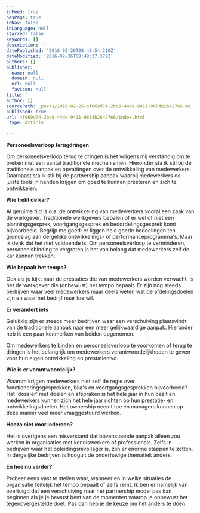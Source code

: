 ```yaml
---
inFeed: true
hasPage: true
inNav: false
inLanguage: null
starred: false
keywords: []
description: ''
datePublished: '2016-02-26T08:48:54.210Z'
dateModified: '2016-02-26T08:48:37.379Z'
authors: []
publisher:
  name: null
  domain: null
  url: null
  favicon: null
title: ''
author: []
sourcePath: _posts/2016-02-26-4f069d74-2bc9-44de-9411-9654b2642766.md
published: true
url: 4f069d74-2bc9-44de-9411-9654b2642766/index.html
_type: Article

---
```

**Personeelsverloop terugdringen**

Om personeelsverloop terug te dringen is het volgens mij verstandig om te breken met een aantal traditionele mechanismen. Hieronder sta ik stil bij de traditionele aanpak en opvattingen over de ontwikkeling van medewerkers. Daarnaast sta ik stil bij de partnership aanpak waarbij medewerkers de juiste tools in handen krijgen om goed te kunnen presteren en zich te ontwikkelen.

**Wie trekt de kar?**

Al geruime tijd is o.a. de ontwikkeling van medewerkers vooral een zaak van de werkgever. Traditionele werkgevers bepalen of er wel of niet een planningsgesprek, voortgangsgesprek en beoordelingsgesprek komt bijvoorbeeld. Begrijp me goed: er liggen hele goede bedoelingen ten grondslag aan dergelijke ontwikkelings- of performanceprogramma's. Maar ik denk dat het niet voldoende is. Om personeelsverloop te verminderen, personeelsbinding te vergroten is het van belang dat medewerkers zelf de kar kunnen trekken.

**Wie bepaalt het tempo?**

Ook als je kijkt naar de prestaties die van medewerkers worden verwacht, is het de werkgever die (onbewust) het tempo bepaalt. Er zijn nog steeds bedrijven waar veel medewerkers maar deels weten wat de afdelingsdoelen zijn en waar het bedrijf naar toe wil.

**Er verandert iets**

Gelukkig zijn er steeds meer bedrijven waar een verschuiving plaatsvindt van de traditionele aanpak naar een meer gelijkwaardige aanpak. Hieronder heb ik een paar kenmerken van beiden opgenomen.

Om medewerkers te binden en personeelsverloop te voorkomen of terug te dringen is het belangrijk om medewerkers verantwoordelijkheden te geven voor hun eigen ontwikkeling en prestatienivo.

**Wie is er verantwoordelijk?**

Waarom krijgen medewerkers niet zelf de regie over functioneringsgesprekken, bila's en voortgangsgesprekken bijvoorbeeld? Het 'dossier' met doelen en afspraken is het hele jaar in hun bezit en medewerkers kunnen zich het hele jaar richten op hun prestatie- en ontwikkelingsdoelen. Het ownership neemt toe en managers kunnen op deze manier veel meer vraaggestuurd werken.

**Hoezo niet voor iedereen?**

Het is overigens een misverstand dat bovenstaande aanpak alleen zou werken in organisaties met kenniswerkers of professionals. Zelfs in bedrijven waar het opleidingsnivo lager is, zijn er enorme stappen te zetten. In dergelijke bedrijven is hooguit de onderhavige thematiek anders.

**En hoe nu verder?**

Probeer eens vast te stellen waar, wanneer en in welke situaties de organisatie feitelijk het tempo bepaalt of zelfs remt. Ik ben er namelijk van overtuigd dat een verschuiving naar het partnership model pas kan beginnen als je je bewust bent van de momenten waarop je onbewust het tegenovergestelde doet. Pas dan heb je de keuze om het anders te doen.